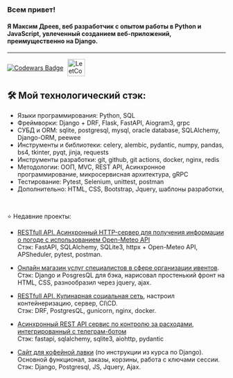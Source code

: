 <h3> Всем привет! </h3>
<h4> Я Максим Дреев, веб разработчик с опытом работы в Python и JavaScript, увлеченный созданием веб-приложений, преимущественно на Django.</h4>
<hr>

<div style="display: flex; align-items: center;">
  <a href="https://www.codewars.com/users/Richman-24">  
    <img src="https://www.codewars.com/users/Richman-24/badges/large" alt="Codewars Badge" style="margin-right: 10px;">
  </a>
  <a href="https://leetcode.com/u/RichMan24/">
    <img src="https://github.com/blackcater/blackcater/raw/main/images/social-leetcode.svg" height="40" style="max-width: 100%;" border="0" alt="LeetCode Badge">
  </a>
</div>

## 🛠️ Мой технологический стэк:
- Языки программирования: Python, SQL
- Фреймворки: Django + DRF, Flask, FastAPI, Aiogram3, grpc
- СУБД и ORM: sqlite, postgresql, mysql, oracle database, SQLAlchemy, Django-ORM, peewee
- Инструменты и библиотеки: celery, alembic, pydantic, numpy, pandas, bs4, tkinter, pyqt, jinja, requests
- Инструменты разработки: git, github, git actions, docker, nginx, redis
- Методологии: ООП, MVC, REST API, Асинхронное программирование, микросервисная архитектура, gRPC
- Тестирование: Pytest, Selenium, unittest, postman
- Дополнительно: HTML, CSS, Bootstrap, Jquery, шаблоны разработки,
<br>

⭐ Недавние проекты:
+ [RESTfull API. Асинхронный HTTP-сервер для получения информации о погоде с использованием Open-Meteo API](https://github.com/Richman-24/FastAPI_weather_service)<br>
Стэк: FastAPI, SQLAlchemy, SQLite3, httpx + Open-Meteo API, APSheduler, pytest, postman.

+ [Онлайн магазин услуг специалистов в сфере организации ивентов](https://github.com/Richman-24/Django_ecom_conferance_shop).<br>
Стэк: Django и PosgresQL для бэка, нарисовал простенький фронт на HTML, CSS, разнообразил через jquery, ajax. 

+ [RESTfull API. Кулинарная социальная сеть](https://github.com/Richman-24/recipe_social_net), настроил контейнеризацию, сервер, CI\CD.<br>
Стэк: DRF, PostgresQL, gunicorn, nginx, docker.

+ [Асинхронный REST API сервис по контролю за расходами, интегрированный с телеграм-ботом](https://github.com/Richman-24/MyWalletAPI)<br>
Стэк: fastapi, sqlalchemy, sqlite3, aiohttp, pydantic

+ [Сайт для кофейной лавки](https://github.com/Richman-24/E-Commerse-dj) (по инструкции из курса по Django).<br>
Основной функционал, заказы, корзины, работа с ключами сессии.<br>
Стэк: Django, Postgresql, JS, Jquery, Ajax.
